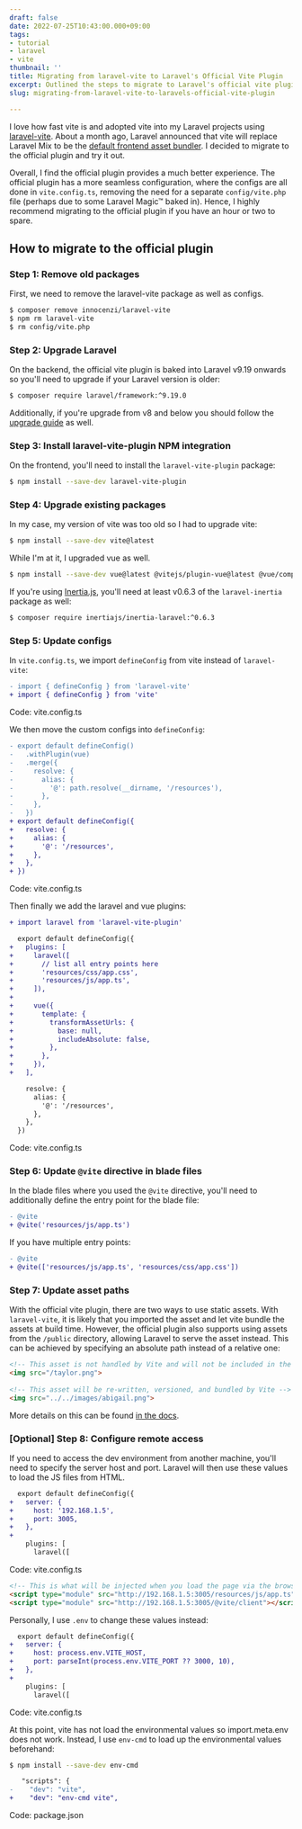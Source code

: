 ```yaml
---
draft: false
date: 2022-07-25T10:43:00.000+09:00
tags:
- tutorial
- laravel
- vite
thumbnail: ''
title: Migrating from laravel-vite to Laravel's Official Vite Plugin
excerpt: Outlined the steps to migrate to Laravel's official vite plugin.
slug: migrating-from-laravel-vite-to-laravels-official-vite-plugin

---
```

I love how fast vite is and adopted vite into my Laravel projects using [laravel-vite](https://laravel-vite.dev/). About a month ago, Laravel announced that vite will replace Laravel Mix to be the [default frontend asset bundler](https://laravel-news.com/vite-is-the-default-frontend-asset-bundler-for-laravel-applications "default frontend asset builder"). I decided to migrate to the official plugin and try it out.

Overall, I find the official plugin provides a much better experience. The official plugin has a more seamless configuration, where the configs are all done in `vite.config.ts`, removing the need for a separate `config/vite.php` file (perhaps due to some Laravel Magic&trade; baked in). Hence, I highly recommend migrating to the official plugin if you have an hour or two to spare.

## How to migrate to the official plugin

### Step 1: Remove old packages

First, we need to remove the laravel-vite package as well as configs.

```bash
$ composer remove innocenzi/laravel-vite
$ npm rm laravel-vite
$ rm config/vite.php
```

### Step 2: Upgrade Laravel

On the backend, the official vite plugin is baked into Laravel v9.19 onwards so you'll need to upgrade if your Laravel version is older:

```bash
$ composer require laravel/framework:^9.19.0
```

Additionally, if you're upgrade from v8 and below you should follow the [upgrade guide](https://laravel.com/docs/9.x/upgrade) as well.

### Step 3: Install laravel-vite-plugin NPM integration

On the frontend, you'll need to install the `laravel-vite-plugin` package:

```bash
$ npm install --save-dev laravel-vite-plugin
```

### Step 4: Upgrade existing packages

In my case, my version of vite was too old so I had to upgrade vite:

```bash
$ npm install --save-dev vite@latest
```

While I'm at it, I upgraded vue as well.

```bash
$ npm install --save-dev vue@latest @vitejs/plugin-vue@latest @vue/compiler-sfc@latest
```

If you're using [Inertia.js](https://inertiajs.com), you'll need at least v0.6.3 of the `laravel-inertia` package as well:

```bash
$ composer require inertiajs/inertia-laravel:^0.6.3
```

### Step 5: Update configs

In `vite.config.ts`, we import `defineConfig` from vite instead of `laravel-vite`:

```diff
- import { defineConfig } from 'laravel-vite'
+ import { defineConfig } from 'vite'
```
Code: vite.config.ts

We then move the custom configs into `defineConfig`:

```diff
- export default defineConfig()
-   .withPlugin(vue)
-   .merge({
-     resolve: {
-       alias: {
-         '@': path.resolve(__dirname, '/resources'),
-       },
-     },
-   })
+ export default defineConfig({
+   resolve: {
+     alias: {
+       '@': '/resources',
+     },
+   },
+ })
```
Code: vite.config.ts

Then finally we add the laravel and vue plugins:

```diff
+ import laravel from 'laravel-vite-plugin'

  export default defineConfig({
+   plugins: [
+     laravel([
+       // list all entry points here
+       'resources/css/app.css',
+       'resources/js/app.ts',
+     ]),
+
+     vue({
+       template: {
+         transformAssetUrls: {
+           base: null,
+           includeAbsolute: false,
+         },
+       },
+     }),
+   ],

    resolve: {
      alias: {
        '@': '/resources',
      },
    },
  })
```
Code: vite.config.ts

### Step 6: Update `@vite` directive in blade files

In the blade files where you used the `@vite` directive, you'll need to additionally define the entry point for the blade file:

```diff
- @vite
+ @vite('resources/js/app.ts')
```

If you have multiple entry points:

```diff
- @vite
+ @vite(['resources/js/app.ts', 'resources/css/app.css'])
```

### Step 7: Update asset paths

With the official vite plugin, there are two ways to use static assets. With `laravel-vite`, it is likely that you imported the asset and let vite bundle the assets at build time. However, the official plugin also supports using assets from the `/public` directory, allowing Laravel to serve the asset instead. This can be achieved by specifying an absolute path instead of a relative one:

```html
<!-- This asset is not handled by Vite and will not be included in the build -->
<img src="/taylor.png">
 
<!-- This asset will be re-written, versioned, and bundled by Vite -->
<img src="../../images/abigail.png">
```

More details on this can be found [in the docs](https://laravel.com/docs/9.x/vite#url-processing).

### [Optional] Step 8: Configure remote access

If you need to access the dev environment from another machine, you'll need to specify the server host and port. Laravel will then use these values to load the JS files from HTML.

```diff
  export default defineConfig({
+   server: {
+     host: '192.168.1.5',
+     port: 3005,
+   },
+
    plugins: [
      laravel([
```
Code: vite.config.ts

```html
<!-- This is what will be injected when you load the page via the browser -->
<script type="module" src="http://192.168.1.5:3005/resources/js/app.ts"></script>
<script type="module" src="http://192.168.1.5:3005/@vite/client"></script>
```

Personally, I use `.env` to change these values instead:

```diff
  export default defineConfig({
+   server: {
+     host: process.env.VITE_HOST,
+     port: parseInt(process.env.VITE_PORT ?? 3000, 10),
+   },
+
    plugins: [
      laravel([
```
Code: vite.config.ts

At this point, vite has not load the environmental values so import.meta&#8203;.env does not work. Instead, I use `env-cmd` to load up the environmental values beforehand:

```bash
$ npm install --save-dev env-cmd
```

```diff
   "scripts": {
-    "dev": "vite",
+    "dev": "env-cmd vite",
```
Code: package.json
